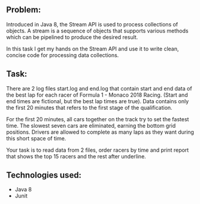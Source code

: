 ## Problem:
Introduced in Java 8, the Stream API is used to process collections of objects. A stream is a sequence of objects that supports various methods which can be pipelined to produce the desired result.

In this task I get my hands on the Stream API and use it to write clean, concise code for processing data collections.

## Task:
There are 2 log files start.log and end.log that contain start and end data of the best lap for each racer of Formula 1 - Monaco 2018 Racing. (Start and end times are fictional, but the best lap times are true). Data contains only the first 20 minutes that refers to the first stage of the qualification.

For the first 20 minutes, all cars together on the track try to set the fastest time. The slowest seven cars are eliminated, earning the bottom grid positions. Drivers are allowed to complete as many laps as they want during this short space of time.

Your task is to read data from 2 files, order racers by time and print report that shows the top 15 racers and the rest after underline.

## Technologies used:
* Java 8
* Junit
